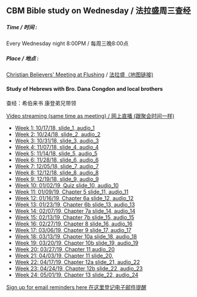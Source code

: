 ## CBM Bible study on Wednesday / 法拉盛周三查经

##### Time / 时间 : 
Every Wednesday night 8:00PM / 每周三晚8:00点

##### Place / 地点 : 
[Christian Believers' Meeting at Flushing](https://www.google.com/maps/place/Christian+Believers+Meeting/@40.7524083,-73.8137922,18z/data=!4m12!1m6!3m5!1s0x89c2603f33468b6d:0xe2592267e26adf67!2sChristian+Believers+Meeting!8m2!3d40.75226!4d-73.81273!3m4!1s0x89c2603f33468b6d:0xe2592267e26adf67!8m2!3d40.75226!4d-73.81273) / [法拉盛（地图链接)](https://www.google.com/maps/place/Christian+Believers+Meeting/@40.7524083,-73.8137922,18z/data=!4m12!1m6!3m5!1s0x89c2603f33468b6d:0xe2592267e26adf67!2sChristian+Believers+Meeting!8m2!3d40.75226!4d-73.81273!3m4!1s0x89c2603f33468b6d:0xe2592267e26adf67!8m2!3d40.75226!4d-73.81273)

#### Study of Hebrews with Bro. Dana Congdon and local brothers 
查经：希伯来书 康登弟兄带领

[Video streaming (same time as meeting) / 网上直播 (跟聚会时间一样)](https://www.youtube.com/channel/UC7UZEHXdMH0Y3DwmdzITyow)

* [Week 1: 10/17/18, ](https://youtu.be/ybarWxXomX0?t=92) [slide_1, ](slides/Hebr1CBM-prophecy.pdf) [audio_1](audio/Hebr1CBM-prophecy.m4a)
* [Week 2: 10/24/18, ](https://youtu.be/GgqdfXQ06MQ?t=675) [slide_2, ](slides/Hebr2CBM-prophecy.pdf) [audio_2](audio/Hebr2CBM-prophecy.m4a)
* [Week 3: 10/31/18, ](https://youtu.be/kXC3S9FxDOY?t=725) [slide_3, ](slides/Hebr3CBM-background.pdf) [audio_3](audio/Hebr3CBM-background.m4a)
* [Week 4: 11/07/18, ](https://youtu.be/qkfbJlYl1kA?t=655) [slide_4, ](slides/Hebr4CBM-argument.pdf) [audio_4](audio/Hebr4CBM-argument.m4a)
* [Week 5: 11/14/18, ](https://youtu.be/DAxWVT3zOnI?t=558) [slide_5, ](slides/Hebr5CBM-chap1.pdf) [audio_5](audio/Hebr5CBM-chap1.m4a)
* [Week 6: 11/28/18, ](https://youtu.be/jH2yJmdtygo?t=519) [slide_6, ](slides/Hebr6CBM-chap2.pdf) [audio_6](audio/Hebr6CBM-chap2.m4a)
* [Week 7: 12/05/18, ](https://youtu.be/aZ9CjzWJJuU?t=702) [slide_7, ](slides/Hebr7CBM-chap2b.pdf) [audio_7](audio/Hebr7CBM-chap2b.m4a) 
* [Week 8: 12/12/18, ](https://youtu.be/DGeKeLwuDRs?t=592) [slide_8, ](slides/Hebr8CBM-chap3.pdf) [audio_8](audio/Hebr8CBM-chap3.m4a)
* [Week 9: 12/19/18, ](https://youtu.be/RtMOcBNHHWs?t=793) [slide_9, ](slides/Hebr9CBM-chap4.pdf) [audio_9](audio/Hebr9CBM-chap4.m4a)
* [Week 10: 01/02/19, Quiz ](https://youtu.be/GDQq0omaRSw?t=517) [slide_10, ](slides/Hebr10CBM-chap1-4-quiz.pdf) [audio_10](audio/Hebr10CBM-chap1-4-quiz.m4a)
* [Week 11: 01/09/19, Chapter 5 ](https://youtu.be/mVtQt0AqZYI?t=710) [slide_11, ](slides/Hebr11CBM-chap5.pdf) [audio_11](audio/Hebr11CBM-chap5.m4a)
* [Week 12: 01/16/19, Chapter 6a ](https://youtu.be/wO42nuUkFtk?t=580) [slide_12, ](slides/Hebr12CBM-chap6a.pdf) [audio_12](audio/Hebr12CBM-chap6a.m4a)
* [Week 13: 01/23/19, Chapter 6b ](https://youtu.be/y5jIYAv5_iE?t=600) [slide_13, ](slides/Hebr13CBM-chap6b.pdf) [audio_13](audio/Hebr13CBM-chap6b.m4a)
* [Week 14: 02/07/19, Chapter 7a ](https://youtu.be/TyVamCIQk5w?t=569) [slide_14, ](slides/Hebr14CBM-Chap7_CHI.pdf) [audio_14](audio/Hebr14CBM-chap7.m4a)
* [Week 15: 02/13/19, Chapter 7b ](https://youtu.be/qAM5tu1T1pI?t=487) [slide_15, ](slides/Hebr15CBM-Chap7b_CHI.pdf) [audio_15](audio/Hebr15CBM-chap7b.m4a)
* [Week 16: 02/27/19, Chapter 8 ](https://youtu.be/PbOItQukUJc?t=501) [slide_16, ](slides/Hebr16-Chap8_CHI.pdf) [audio_16](audio/Hebr16CBM-chap8.m4a)
* [Week 17: 03/06/19, Chapter 9 ](https://youtu.be/lHZXagDr9n0?t=560) [slide_17, ](slides/Hebr17chap9_CHI.pdf) [audio_17](audio/Hebr17CBM-chap9.m4a)
* [Week 18: 03/13/19, Chapter 10a ](https://youtu.be/k73azXlEdJo?t=490) [slide_18, ](slides/Hebr18chap10a_CHI.pdf) [audio_18](audio/Hebr18CBM-chap10a.m4a)
* [Week 19: 03/20/19, Chapter 10b ](https://youtu.be/695_DCVYF2s?t=682) [slide_19, ](slides/Hebr19chap10b_CHI.pdf) [audio_19](audio/Hebr19CBM-chap10b.m4a)
* [Week 20: 03/27/19, Chapter 11 ](https://youtu.be/8VqxPvwF5SU?t=866) [audio_20](audio/Hebr20CBM-chap11.m4a)
* [Week 21: 04/03/19, Chapter 11 ](https://youtu.be/1hj2lGmtNNw?t=636) [slide_20, ](slides/Hebr20chap11-CHI.pdf)
* [Week 22: 04/17/19, Chapter 12a ](https://youtu.be/QIRt-hhAp4o?t=812) [slide_21, ](slides/Hebr21chap12a-CHI.pdf)[audio_22](audio/Hebr22CBM-chap12a.m4a)
* [Week 23: 04/24/19, Chapter 12b ](https://youtu.be/YVI7jSsLDNU?t=500) [slide_22, ](slides/Hebr22chap12b_CHI.pdf)[audio_23](audio/Hebr23CBM-chap12b.m4a)
* [Week 24: 05/01/19, Chapter 13 ](https://youtu.be/wDObJx2GESk?t=543) [slide_22, ](slides/Hebr23chap13_CHI.pdf)[audio_24](audio/Hebr24CBM-chap13.m4a)

[Sign up for email reminders here 在这里登记电子邮件提醒](https://goo.gl/forms/D87k7VBsuQMKpyJs2)




